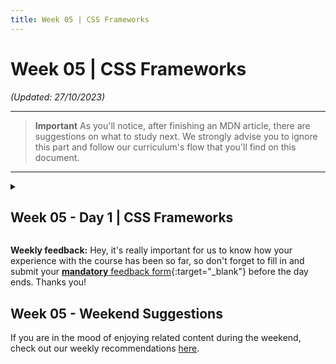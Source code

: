 ```yaml
---
title: Week 05 | CSS Frameworks
---
```


# Week 05 | CSS Frameworks

_(Updated: 27/10/2023)_

---

> **Important**
> As you'll notice, after finishing an MDN article, there are suggestions on what to study next.
> We strongly advise you to ignore this part and follow our curriculum's flow that you'll find on this document.

---

<!-- Week 05 - Day 1 | CSS Frameworks -->
<details markdown="1">
  <summary>
    <h2>Week 05 - Day 1 | CSS Frameworks</h2>
  </summary>

<!-- Schedule -->

### Study Plan

  #### What is a CSS Framework



    A CSS framework is a prepped and ready-to-use CSS library (Cascading Style Sheets). The stylesheets collection makes the job of a UI developer **easier**. 

    Rather than starting every project from scratch, a CSS framework gives them tools to quickly create a user interface that they repeat and tweak during a project. They also **enable the creation** of more **standards-compliant** websites. 

    While quite challenging to use or ambiguous for beginners, senior developers who know the CSS framework sites’ descriptions and buzzwords find them extremely useful.



  #### Why Do You Need A CSS Framework?



    CSS frameworks **are designed for use in typical scenarios** such as establishing navigation bars, footers, sliders, hamburger menus, 3-column layouts, and more. 

    The frameworks also **enable expanding on JavaScript, SASS, and other technologies**. If designers are time-stressed, frameworks allow setting up web pages – not just homepages, without diving into some CSS.

    Other than time-saving, teams comprising several developers benefit from the standards offered by CSS frameworks. Rather than each developer on a project adding their own style of names, frameworks regulate layouts, easily read others’ code, and smooth the development cycle with fewer bugs and better team communication.

    All of the above are the two strongest **pros** of working with a CSS Framework: **Faster Development** and **Consistency**

    However, as you already know, every coin has 2 sides. Using any CSS Framework can have it's drawbacks and not be suitable for some cases as described below:

    1. **Bloated Code**

    CSS frameworks include a lot of pre-built styles and components, which can add unnecessary code to a website or application. This can slow down the website's loading time and negatively impact performance. Additionally, using pre-built components can limit the customization options available to developers and tempt developers to use them without fully understanding how they work.

    2. **Learning Curve**

    Each CSS framework has its own set of styles, components, and conventions that developers need to learn in order to use it effectively. This can take time and effort, especially for developers who are new to front-end development. Additionally, CSS frameworks may not always align with a developer's preferred workflow or coding style. This can make it challenging to use the framework effectively, especially if the developer is used to writing custom CSS from scratch.



### Summary

  CSS Frameworks are so popular these days and they get better and better as time goes by. However, just because they make things easier and faster for some cases, that does not mean that we should ditch plain CSS and restrain our options and imagination to what each CSS Framework has to offer.

  Finally, it's highly suggested that you take a look on the following link focused on [Understanding the spectrum of CSS frameworks](https://dev.to/bholmesdev/when-and-why-you-should-use-css-frameworks-4oe)

  > **Note:**
  >
  > You can have a look at this [video](https://www.youtube.com/watch?v=ufMqGkXL1Jw) if you're time stressed, but the article mentioned above is worth reading!



<!-- Exercises -->

  Make sure to complete all the tasks found in the **daily Progress Sheet** and update the sheet accordingly. Once you've updated the sheet, don't forget to `commit` and `push`. The progress draft sheet for this day is: **/user/week05/progress/progress.draft.w05.d01.csv**

  You should **NEVER** update the `draft` sheets directly, but rather work on a copy of them according to the instructions [found here](../week01/resources/PROGRESS-WORKFLOW.md).


<!-- Extra Resources -->

### Sources and Attributions
  - [What Is A CSS Framework?](https://elementor.com/resources/glossary/what-is-a-css-framework/#:~:text=them%20extremely%20useful.-,Why%20Do%20You%20Need%20A%20CSS%20Framework%3F,%2C%20SASS%2C%20and%20other%20technologies.)
  - [The Pros and Cons of CSS Frameworks: A Comprehensive Review](https://dev.to/c0mmand3rj/the-pros-and-cons-of-css-frameworks-a-comprehensive-review-13db)
  
</details>



**Weekly feedback:** Hey, it's really important for us to know how your experience with the course has been so far, so don't forget to fill in and submit your [**mandatory** feedback form](https://forms.gle/S6Zg3bbS2uuwsSZF9){:target="_blank"} before the day ends. Thanks you!

## Week 05 - Weekend Suggestions

If you are in the mood of enjoying related content during the weekend, check out our weekly recommendations [here](WEEKEND.md).